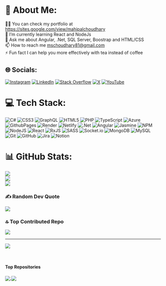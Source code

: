 # 💫 About Me:
👨‍💻 You can check my portfolio at https://sites.google.com/view/mahipalchoudhary<br>🌱 I’m currently learning React and NodeJs<br>💬 Ask me about Angular, .Net, SQL Server, Boostrap and HTML/CSS<br>📫 How to reach me mschoudhary81@gmail.com<br>⚡ Fun fact I can help you more effectively with tea instead of coffee


## 🌐 Socials:
[![Instagram](https://img.shields.io/badge/Instagram-%23E4405F.svg?logo=Instagram&logoColor=white)](https://instagram.com/https://www.instagram.com/mahi_0107) [![LinkedIn](https://img.shields.io/badge/LinkedIn-%230077B5.svg?logo=linkedin&logoColor=white)](https://linkedin.com/in/www.linkedin.com/in/mahipal-singh-choudhary-b0290494) [![Stack Overflow](https://img.shields.io/badge/-Stackoverflow-FE7A16?logo=stack-overflow&logoColor=white)](https://stackoverflow.com/users/8244109) [![X](https://img.shields.io/badge/X-black.svg?logo=X&logoColor=white)](https://x.com/https://x.com/mschoudhary81) [![YouTube](https://img.shields.io/badge/YouTube-%23FF0000.svg?logo=YouTube&logoColor=white)](https://youtube.com/@www.youtube.com/@CodeWithMaahi) 

# 💻 Tech Stack:
![C#](https://img.shields.io/badge/c%23-%23239120.svg?style=for-the-badge&logo=csharp&logoColor=white) ![CSS3](https://img.shields.io/badge/css3-%231572B6.svg?style=for-the-badge&logo=css3&logoColor=white) ![GraphQL](https://img.shields.io/badge/-GraphQL-E10098?style=for-the-badge&logo=graphql&logoColor=white) ![HTML5](https://img.shields.io/badge/html5-%23E34F26.svg?style=for-the-badge&logo=html5&logoColor=white) ![PHP](https://img.shields.io/badge/php-%23777BB4.svg?style=for-the-badge&logo=php&logoColor=white) ![TypeScript](https://img.shields.io/badge/typescript-%23007ACC.svg?style=for-the-badge&logo=typescript&logoColor=white) ![Azure](https://img.shields.io/badge/azure-%230072C6.svg?style=for-the-badge&logo=microsoftazure&logoColor=white) ![GithubPages](https://img.shields.io/badge/github%20pages-121013?style=for-the-badge&logo=github&logoColor=white) ![Render](https://img.shields.io/badge/Render-%46E3B7.svg?style=for-the-badge&logo=render&logoColor=white) ![Netlify](https://img.shields.io/badge/netlify-%23000000.svg?style=for-the-badge&logo=netlify&logoColor=#00C7B7) ![.Net](https://img.shields.io/badge/.NET-5C2D91?style=for-the-badge&logo=.net&logoColor=white) ![Angular](https://img.shields.io/badge/angular-%23DD0031.svg?style=for-the-badge&logo=angular&logoColor=white) ![Jasmine](https://img.shields.io/badge/jasmine-%238A4182.svg?style=for-the-badge&logo=jasmine&logoColor=white) ![NPM](https://img.shields.io/badge/NPM-%23CB3837.svg?style=for-the-badge&logo=npm&logoColor=white) ![NodeJS](https://img.shields.io/badge/node.js-6DA55F?style=for-the-badge&logo=node.js&logoColor=white) ![React](https://img.shields.io/badge/react-%2320232a.svg?style=for-the-badge&logo=react&logoColor=%2361DAFB) ![RxJS](https://img.shields.io/badge/rxjs-%23B7178C.svg?style=for-the-badge&logo=reactivex&logoColor=white) ![SASS](https://img.shields.io/badge/SASS-hotpink.svg?style=for-the-badge&logo=SASS&logoColor=white) ![Socket.io](https://img.shields.io/badge/Socket.io-black?style=for-the-badge&logo=socket.io&badgeColor=010101) ![MongoDB](https://img.shields.io/badge/MongoDB-%234ea94b.svg?style=for-the-badge&logo=mongodb&logoColor=white) ![MySQL](https://img.shields.io/badge/mysql-4479A1.svg?style=for-the-badge&logo=mysql&logoColor=white) ![Git](https://img.shields.io/badge/git-%23F05033.svg?style=for-the-badge&logo=git&logoColor=white) ![GitHub](https://img.shields.io/badge/github-%23121011.svg?style=for-the-badge&logo=github&logoColor=white) ![Jira](https://img.shields.io/badge/jira-%230A0FFF.svg?style=for-the-badge&logo=jira&logoColor=white) ![Notion](https://img.shields.io/badge/Notion-%23000000.svg?style=for-the-badge&logo=notion&logoColor=white)
# 📊 GitHub Stats:
![](https://github-readme-stats.vercel.app/api?username=choudharymahipal&theme=dark&hide_border=false&include_all_commits=true&count_private=false)<br/>
![](https://github-readme-streak-stats.herokuapp.com/?user=choudharymahipal&theme=dark&hide_border=false)<br/>
![](https://github-readme-stats.vercel.app/api/top-langs/?username=choudharymahipal&theme=dark&hide_border=false&include_all_commits=true&count_private=false&layout=compact)

### ✍️ Random Dev Quote
![](https://quotes-github-readme.vercel.app/api?type=horizontal&theme=radical)

### 🔝 Top Contributed Repo
![](https://github-contributor-stats.vercel.app/api?username=choudharymahipal&limit=5&theme=dark&combine_all_yearly_contributions=true)

---
[![](https://visitcount.itsvg.in/api?id=choudharymahipal&icon=0&color=1)](https://visitcount.itsvg.in)

<!-- Proudly created with GPRM ( https://gprm.itsvg.in ) -->

<br>

#### Top Repositories

<a href="https://github.com/choudharymahipal/Mahi-Pointing-Poker">
  <img align="center" src="https://github-readme-stats.vercel.app/api/pin/?username=choudharymahipal&repo=Mahi-Pointing-Poker&theme=buefy" />
</a>
<a href="https://github.com/choudharymahipal/MahiMaterialBlocks">
  <img align="center" src="https://github-readme-stats.vercel.app/api/pin/?username=choudharymahipal&repo=MahiMaterialBlocks&theme=buefy" />
</a>
